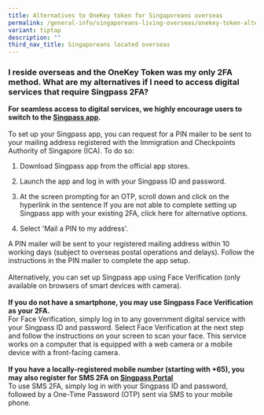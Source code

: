 ```yaml
---
title: Alternatives to OneKey token for Singaporeans overseas
permalink: /general-info/singaporeans-living-overseas/onekey-token-alternatives-overseas/
variant: tiptap
description: ""
third_nav_title: Singaporeans located overseas
---
```

<h3>I reside overseas and the OneKey Token was my only 2FA method. What are my alternatives if I need to access digital services that require Singpass 2FA?</h3>
<p><strong>For seamless access to digital services, we highly encourage users to switch to the <a href="https://app.singpass.gov.sg/" rel="noopener" target="_blank"><u>Singpass app</u></a>.</strong>
<br>
<br>To set up your Singpass app, you can request for a PIN mailer to be sent
to your mailing address registered with the Immigration and Checkpoints
Authority of Singapore (ICA). To do so:</p>
<ol data-tight="true" class="tight">
<li>
<p>Download Singpass app from the official app stores.</p>
</li>
<li>
<p>Launch the app and log in with your Singpass ID and password.</p>
</li>
<li>
<p>At the screen prompting for an OTP, scroll down and click on the hyperlink
in the sentence If you are not able to complete setting up Singpass app
with your existing 2FA, click here for alternative options.</p>
</li>
<li>
<p>Select 'Mail a PIN to my address'.</p>
</li>
</ol>
<p>A PIN mailer will be sent to your registered mailing address within 10
working days (subject to overseas postal operations and delays). Follow
the instructions in the PIN mailer to complete the app setup.
<br>
<br>Alternatively, you can set up Singpass app using Face Verification (only
available on browsers of smart devices with camera).
<br>
<br><strong>If you do not have a smartphone, you may use Singpass Face Verification as your 2FA.</strong>
<br>For Face Verification, simply log in to any government digital service
with your Singpass ID and password. Select Face Verification at the next
step and follow the instructions on your screen to scan your face. This
service works on a computer that is equipped with a web camera or a mobile
device with a front-facing camera.
<br>
<br><strong>If you have a locally-registered mobile number (starting with +65), you may also register for SMS 2FA on <a href="https://go.gov.sg/singpass-login" rel="noopener" target="_blank"><u>Singpass Portal</u></a></strong>
<br>To use SMS 2FA, simply log in with your Singpass ID and password, followed
by a One-Time Password (OTP) sent via SMS to your mobile phone.</p>